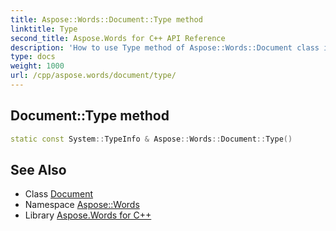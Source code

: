 ```yaml
---
title: Aspose::Words::Document::Type method
linktitle: Type
second_title: Aspose.Words for C++ API Reference
description: 'How to use Type method of Aspose::Words::Document class in C++.'
type: docs
weight: 1000
url: /cpp/aspose.words/document/type/
---
```

## Document::Type method




```cpp
static const System::TypeInfo & Aspose::Words::Document::Type()
```

## See Also

* Class [Document](../)
* Namespace [Aspose::Words](../../)
* Library [Aspose.Words for C++](../../../)
